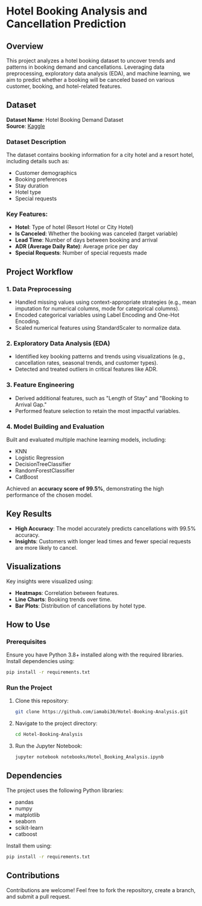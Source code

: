 # Hotel Booking Analysis and Cancellation Prediction

## Overview
This project analyzes a hotel booking dataset to uncover trends and patterns in booking demand and cancellations. Leveraging data preprocessing, exploratory data analysis (EDA), and machine learning, we aim to predict whether a booking will be canceled based on various customer, booking, and hotel-related features.

## Dataset
**Dataset Name**: Hotel Booking Demand Dataset  
**Source**: [Kaggle](/kaggle/input/hotel-booking-csv)  

### Dataset Description
The dataset contains booking information for a city hotel and a resort hotel, including details such as:
- Customer demographics
- Booking preferences
- Stay duration
- Hotel type
- Special requests

### Key Features:
- **Hotel**: Type of hotel (Resort Hotel or City Hotel)
- **Is Canceled**: Whether the booking was canceled (target variable)
- **Lead Time**: Number of days between booking and arrival
- **ADR (Average Daily Rate)**: Average price per day
- **Special Requests**: Number of special requests made

## Project Workflow
### 1. Data Preprocessing
- Handled missing values using context-appropriate strategies (e.g., mean imputation for numerical columns, mode for categorical columns).
- Encoded categorical variables using Label Encoding and One-Hot Encoding.
- Scaled numerical features using StandardScaler to normalize data.

### 2. Exploratory Data Analysis (EDA)
- Identified key booking patterns and trends using visualizations (e.g., cancellation rates, seasonal trends, and customer types).
- Detected and treated outliers in critical features like ADR.

### 3. Feature Engineering
- Derived additional features, such as "Length of Stay" and "Booking to Arrival Gap."
- Performed feature selection to retain the most impactful variables.

### 4. Model Building and Evaluation
Built and evaluated multiple machine learning models, including:
- KNN
- Logistic Regression
- DecisionTreeClassifier
- RandomForestClassifier
- CatBoost

Achieved an **accuracy score of 99.5%**, demonstrating the high performance of the chosen model.

## Key Results
- **High Accuracy**: The model accurately predicts cancellations with 99.5% accuracy.
- **Insights**: Customers with longer lead times and fewer special requests are more likely to cancel.

## Visualizations
Key insights were visualized using:
- **Heatmaps**: Correlation between features.
- **Line Charts**: Booking trends over time.
- **Bar Plots**: Distribution of cancellations by hotel type.

## How to Use
### Prerequisites
Ensure you have Python 3.8+ installed along with the required libraries. Install dependencies using:
```bash
pip install -r requirements.txt
```

### Run the Project
1. Clone this repository:
   ```bash
   git clone https://github.com/iamabi30/Hotel-Booking-Analysis.git
   ```
2. Navigate to the project directory:
   ```bash
   cd Hotel-Booking-Analysis
   ```
3. Run the Jupyter Notebook:
   ```bash
   jupyter notebook notebooks/Hotel_Booking_Analysis.ipynb
   ```

## Dependencies
The project uses the following Python libraries:
- pandas
- numpy
- matplotlib
- seaborn
- scikit-learn
- catboost

Install them using:
```bash
pip install -r requirements.txt
```
## Contributions
Contributions are welcome! Feel free to fork the repository, create a branch, and submit a pull request.

